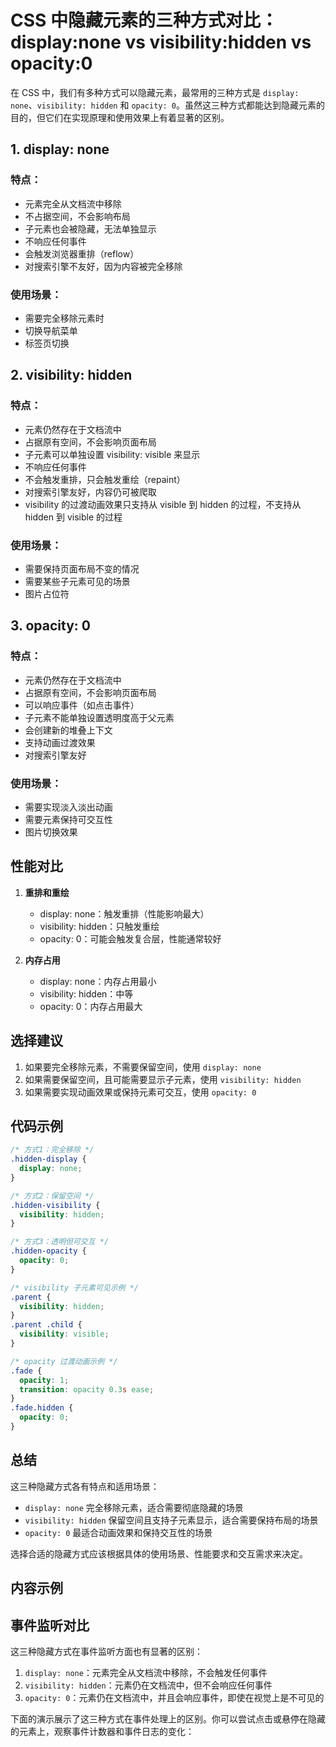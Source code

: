 # CSS 中隐藏元素的三种方式对比：display:none vs visibility:hidden vs opacity:0

在 CSS 中，我们有多种方式可以隐藏元素，最常用的三种方式是 `display: none`、`visibility: hidden` 和 `opacity: 0`。虽然这三种方式都能达到隐藏元素的目的，但它们在实现原理和使用效果上有着显著的区别。

## 1. display: none

### 特点：

- 元素完全从文档流中移除
- 不占据空间，不会影响布局
- 子元素也会被隐藏，无法单独显示
- 不响应任何事件
- 会触发浏览器重排（reflow）
- 对搜索引擎不友好，因为内容被完全移除

### 使用场景：

- 需要完全移除元素时
- 切换导航菜单
- 标签页切换

## 2. visibility: hidden

### 特点：

- 元素仍然存在于文档流中
- 占据原有空间，不会影响页面布局
- 子元素可以单独设置 visibility: visible 来显示
- 不响应任何事件
- 不会触发重排，只会触发重绘（repaint）
- 对搜索引擎友好，内容仍可被爬取
- visibility 的过渡动画效果只支持从 visible 到 hidden 的过程，不支持从 hidden 到 visible 的过程

### 使用场景：

- 需要保持页面布局不变的情况
- 需要某些子元素可见的场景
- 图片占位符

## 3. opacity: 0

### 特点：

- 元素仍然存在于文档流中
- 占据原有空间，不会影响页面布局
- 可以响应事件（如点击事件）
- 子元素不能单独设置透明度高于父元素
- 会创建新的堆叠上下文
- 支持动画过渡效果
- 对搜索引擎友好

### 使用场景：

- 需要实现淡入淡出动画
- 需要元素保持可交互性
- 图片切换效果

## 性能对比

1. **重排和重绘**

   - display: none：触发重排（性能影响最大）
   - visibility: hidden：只触发重绘
   - opacity: 0：可能会触发复合层，性能通常较好

2. **内存占用**
   - display: none：内存占用最小
   - visibility: hidden：中等
   - opacity: 0：内存占用最大

## 选择建议

1. 如果要完全移除元素，不需要保留空间，使用 `display: none`
2. 如果需要保留空间，且可能需要显示子元素，使用 `visibility: hidden`
3. 如果需要实现动画效果或保持元素可交互，使用 `opacity: 0`

## 代码示例

```css
/* 方式1：完全移除 */
.hidden-display {
  display: none;
}

/* 方式2：保留空间 */
.hidden-visibility {
  visibility: hidden;
}

/* 方式3：透明但可交互 */
.hidden-opacity {
  opacity: 0;
}

/* visibility 子元素可见示例 */
.parent {
  visibility: hidden;
}
.parent .child {
  visibility: visible;
}

/* opacity 过渡动画示例 */
.fade {
  opacity: 1;
  transition: opacity 0.3s ease;
}
.fade.hidden {
  opacity: 0;
}
```

## 总结

这三种隐藏方式各有特点和适用场景：

- `display: none` 完全移除元素，适合需要彻底隐藏的场景
- `visibility: hidden` 保留空间且支持子元素显示，适合需要保持布局的场景
- `opacity: 0` 最适合动画效果和保持交互性的场景

选择合适的隐藏方式应该根据具体的使用场景、性能要求和交互需求来决定。

## 内容示例

## 事件监听对比

这三种隐藏方式在事件监听方面也有显著的区别：

1. `display: none`：元素完全从文档流中移除，不会触发任何事件
2. `visibility: hidden`：元素仍在文档流中，但不会响应任何事件
3. `opacity: 0`：元素仍在文档流中，并且会响应事件，即使在视觉上是不可见的

下面的演示展示了这三种方式在事件处理上的区别。你可以尝试点击或悬停在隐藏的元素上，观察事件计数器和事件日志的变化：

<CssVisibilityEventDemo />

<script>
import CssVisibilityEventDemo from './components/CssVisibilityEventDemo.vue'

export default {
  components: {
    CssVisibilityDemo,
    CssVisibilityEventDemo
  }
}
</script>
